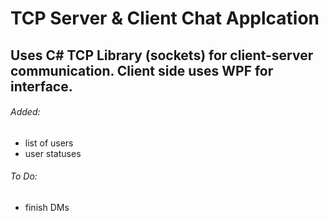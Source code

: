 # TCP Server & Client Chat Applcation
## Uses C# TCP Library (sockets) for client-server communication. Client side uses WPF for interface.

###### Added:
- list of users
- user statuses
 
###### To Do:
- finish DMs
